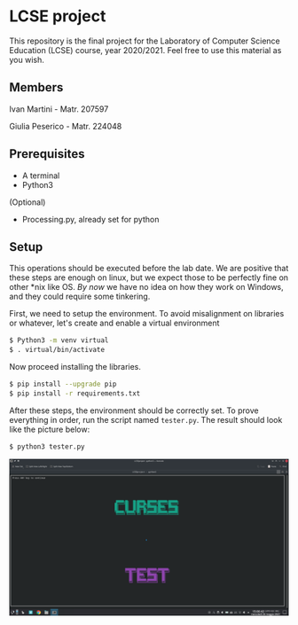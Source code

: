 # LCSE project
This repository is the final project for the Laboratory of Computer Science Education (LCSE) course, year 2020/2021. Feel free to use this material as you wish.

## Members
Ivan Martini - Matr. 207597

Giulia Peserico - Matr. 224048

## Prerequisites
- A terminal
- Python3 

(Optional)
- Processing.py, already set for python

## Setup
This operations should be executed before the lab date. We are positive that these steps are enough on linux, but we expect those to be perfectly fine on other \*nix like OS. *By now* we have no idea on how they work on Windows, and they could require some tinkering.

First, we need to setup the environment. To avoid misalignment on libraries or whatever, let's create and enable a virtual environment

```bash
$ Python3 -m venv virtual
$ . virtual/bin/activate
```

Now proceed installing the libraries.
```bash
$ pip install --upgrade pip
$ pip install -r requirements.txt
```

After these steps, the environment should be correctly set. To prove everything in order, run the script named `tester.py`. The result should look like the picture below:

```bash
$ python3 tester.py
```

![CursesTester](./bonus/tester_screenshot.png)